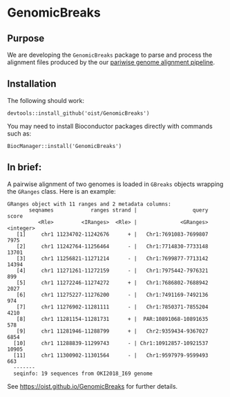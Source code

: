 GenomicBreaks
=============

Purpose
-------

We are developing the `GenomicBreaks` package to parse and process the
alignment files produced by the our
[pariwise genome alignment pipeline](https://github.com/oist/plessy_pairwiseGenomeComparison).

Installation
------------

The following should work:

```
devtools::install_github('oist/GenomicBreaks')
```

You may need to install Bioconductor packages directly with commands such as:

```
BiocManager::install('GenomicBreaks')
```

In brief:
---------

A pairwise alignment of two genomes is loaded in `GBreaks` objects wrapping
the `GRanges` class.  Here is an example:

```
GRanges object with 11 ranges and 2 metadata columns:
       seqnames            ranges strand |                  query     score
          <Rle>         <IRanges>  <Rle> |              <GRanges> <integer>
   [1]     chr1 11234702-11242676      + |   Chr1:7691083-7699807      7975
   [2]     chr1 11242764-11256464      - |   Chr1:7714830-7733148     13701
   [3]     chr1 11256821-11271214      - |   Chr1:7699877-7713142     14394
   [4]     chr1 11271261-11272159      - |   Chr1:7975442-7976321       899
   [5]     chr1 11272246-11274272      + |   Chr1:7686802-7688942      2027
   [6]     chr1 11275227-11276200      - |   Chr1:7491169-7492136       974
   [7]     chr1 11276902-11281111      - |   Chr1:7850371-7855204      4210
   [8]     chr1 11281154-11281731      + |  PAR:10891068-10891635       578
   [9]     chr1 11281946-11288799      + |   Chr2:9359434-9367027      6854
  [10]     chr1 11288839-11299743      - | Chr1:10912857-10921537     10905
  [11]     chr1 11300902-11301564      - |   Chr1:9597979-9599493       663
  -------
  seqinfo: 19 sequences from OKI2018_I69 genome
```

See <https://oist.github.io/GenomicBreaks> for further details.
